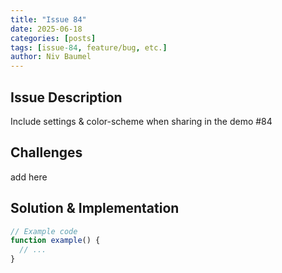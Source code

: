 ```yaml
---
title: "Issue 84"
date: 2025-06-18
categories: [posts]
tags: [issue-84, feature/bug, etc.]
author: Niv Baumel
---
```


## Issue Description

Include settings & color-scheme when sharing in the demo #84

## Challenges

add here

## Solution & Implementation

```js
// Example code
function example() {
  // ...
}